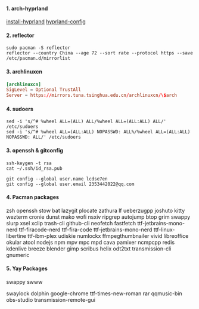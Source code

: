 <!-- Install archlinux: archinstall -->

#### 1. arch-hyprland

[install-hyprland](https://github.com/kshitijdhara/Arch-hyprland)
[hyprland-config](https://github.com/prasanthrangan/hyprdots)

#### 2. reflector

```shell
sudo pacman -S reflector
reflector --country China --age 72 --sort rate --protocol https --save /etc/pacman.d/mirrorlist
```

#### 3. archlinuxcn

```/etc/pacman.conf
[archlinuxcn]
SigLevel = Optional TrustAll
Server = https://mirrors.tuna.tsinghua.edu.cn/archlinuxcn/\$arch
```

#### 4. sudoers

```shell
sed -i 's/^# %wheel ALL=(ALL) ALL/%wheel ALL=(ALL:ALL) ALL/' /etc/sudoers
sed -i 's/^# %wheel ALL=(ALL:ALL) NOPASSWD: ALL%/%wheel ALL=(ALL:ALL) NOPASSWD: ALL/' /etc/sudoers
```

#### 3. openssh & gitconfig

```shell
ssh-keygen -t rsa
cat ~/.ssh/id_rsa.pub

git config --global user.name lcdse7en
git config --global user.email 2353442022@qq.com
```

#### 4. Pacman packages

zsh
openssh
stow
bat
lazygit
plocate
zathura
lf
ueberzugpp
joshuto
kitty
wezterm
cronie
dunst
mako
wofi
nsxiv
ripgrep
autojump
btop
grim
swappy
slurp
xsel
xclip
trash-cli
github-cli
neofetch
fastfetch
ttf-jetbrains-mono-nerd
ttf-firacode-nerd
ttf-fira-code
ttf-jetbrains-mono-nerd
ttf-linux-libertine
ttf-ibm-plex
udiskie
numlockx
ffmpegthumbnailer
vivid
libreoffice
okular
atool
nodejs
npm
mpv
mpc
mpd
cava
pamixer
ncmpcpp
redis
kdenlive
breeze
blender
gimp
scribus
helix
odt2txt
transmission-cli
gnumeric

#### 5. Yay Packages

swappy
swww

<!-- swaybg -->

swaylock
dolphin
google-chrome
ttf-times-new-roman
rar
qqmusic-bin
obs-studio
transmission-remote-gui
